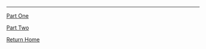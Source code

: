 
<hr> 

[Part One](/cho_final_project_part1.md)

[Part Two](/cho_final_project_part2.md)

[Return Home](/README.md)
